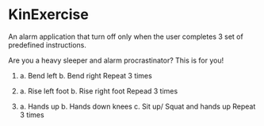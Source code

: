 KinExercise
=======

An alarm application that turn off only when the user completes 3 set of predefined instructions. 

Are you a heavy sleeper and alarm procrastinator?
This is for you!

1.	a. Bend left
	b. Bend right 
		Repeat 3 times

2.	a. Rise left foot
	b. Rise right foot 
		Repead 3 times

3.	a. Hands up
	b. Hands down knees
	c. Sit up/ Squat and hands up
		Repeat 3 times


